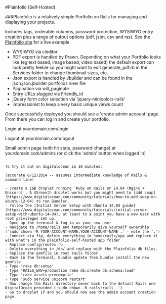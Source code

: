 #Plainfolio (Self-Hosted)

###Plainfolio is a relatively simple Portfolio on Rails for managing and displaying your projects. 

Includes tags, orderable columns, password protection, WYSIWYG entry creation plus a range of output options (pdf, json, csv and rss). See the [Plainfolio site](http://www.plainfolio.com) for a live example.

- WYSIWYG via cleditor 
- PDF export is handled by Prawn. Depending on what your Portfolio looks like (eg text based, image based, video based) the default export can look pretty feeble so you might want to edit generate_pdf.rb in the Services folder to change thumbnail sizes, etc.
- Json export is handled by Jbuilder and can be found in the json.json.jbuilder portfolios view file
- Pagination via will_paginate
- Entry URLs slugged via Friendly_id
- jQuery form color selection via 'jquery-minicolors-rails'
- Impressionist to keep a very basic unique views count

Once successfully deployed you should see a 'create admin account' page. From there you can log in and create your portfolio.

Login at yourdomain.com/login

Logout at yourdomain.com/logout

Small admin page (with hit stats, password change) at yourdomain.com/admins (or click the 'admin' button when logged in)


~~~

To try it out on digitalocean in 10 minutes:

(accurate 6/12/2014 -- assumes intermediate knowledge of Rails & command line)

- Create a 1GB droplet running 'Ruby on Rails on 14.04 (Nginx + Unicorn)'. A $5/month droplet works but you might need to [add swap](https://www.digitalocean.com/community/tutorials/how-to-add-swap-on-ubuntu-12-04) to run Bundler.
- Follow the [Initial Server Setup with Ubuntu 14.04 guide](https://www.digitalocean.com/community/tutorials/initial-server-setup-with-ubuntu-14-04), at least to a point you have a new user with root privileges set up.
- Open up the terminal & log in as your new user
- Navigate to /home/rails and temporarily give yourself ownership ('sudo chown -R YOUR-ACCOUNT-NAME:YOUR-ACCOUNT-NAME .' - note the '.')
- Connect via ftp, delete everything in home/rails/app and replace it with what's in the plainfolio-self-hosted app folder
- Replace config/routes.rb
- Delete everything in /db/ and replace with the Plainfolio db files.
- Replace the gemfile in root rails folder.
- Back in the terminal, bundle update then bundle install the new gemfile
- Type 'rake db:setup'
- Type 'RAILS_ENV=production rake db:create db:schema:load'
- Type 'rake assets:precompile'
- Type 'sudo service unicorn restart'
- Now change the Rails directory owner back to the default Rails one DigitalOcean provided ('sudo chown -R rails:rails .')
- Go to droplet IP and you should now see the admin account creation page. 

